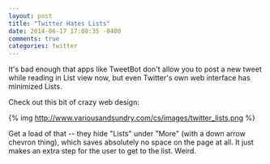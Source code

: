 ```yaml
---
layout: post
title: "Twitter Hates Lists"
date: 2014-06-17 17:08:35 -0400
comments: true
categories: twitter
---
```

It's bad enough that apps like TweetBot don't allow you to post a new tweet while reading in List view now, but even Twitter's own web interface has minimized Lists.

Check out this bit of crazy web design:

{% img  http://www.variousandsundry.com/cs/images/twitter_lists.png %}

Get a load of that -- they hide "Lists" under "More" (with a down arrow chevron thing), which saves absolutely no space on the page at all.  It just makes an extra step for the user to get to the list.  Weird.